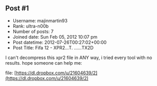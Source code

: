 ## Post #1
- Username: majinmartin93
- Rank: ultra-n00b
- Number of posts: 7
- Joined date: Sun Feb 05, 2012 10:07 pm
- Post datetime: 2012-07-26T00:27:02+00:00
- Post Title: Fifa 12 - XPR2...T. ......TX2D

I can't decompress this xpr2 file in ANY way, i tried every tool with no results.
hope someone can help me:





file: [https://dl.dropbox.com/u/21604639/2](https://dl.dropbox.com/u/21604639/2)
